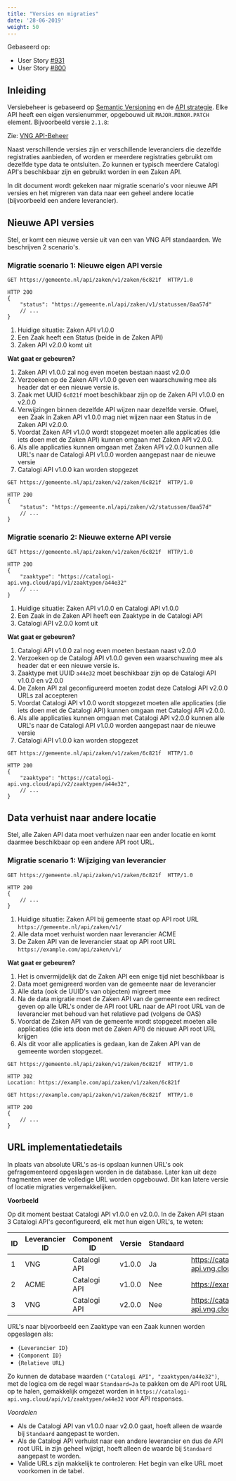 ```yaml
---
title: "Versies en migraties"
date: '28-06-2019'
weight: 50
---
```


Gebaseerd op:

* User Story [#931](https://github.com/VNG-Realisatie/gemma-zaken/issues/931)
* User Story [#800](https://github.com/VNG-Realisatie/gemma-zaken/issues/800)

## Inleiding

Versiebeheer is gebaseerd op [Semantic Versioning](https://semver.org) en de
[API strategie](https://aandeslagmetdeomgevingswet.nl/digitaal-stelsel/technisch-aansluiten/standaarden/api-uri-strategie/).
Elke  API heeft een eigen versienummer, opgebouwd uit `MAJOR.MINOR.PATCH` 
element. Bijvoorbeeld versie `2.1.8`:

Zie: [VNG API-Beheer](https://github.com/VNG-Realisatie/api-beheer/blob/master/versiebeheer.md)

Naast verschillende versies zijn er verschillende leveranciers die dezelfde
registraties aanbieden, of worden er meerdere registraties gebruikt om dezelfde
type data te ontsluiten. Zo kunnen er typisch meerdere Catalogi API's 
beschikbaar zijn en gebruikt worden in een Zaken API.

In dit document wordt gekeken naar migratie scenario's voor nieuwe API versies
en het migreren van data naar een geheel andere locatie (bijvoorbeeld een 
andere leverancier). 

## Nieuwe API versies

Stel, er komt een nieuwe versie uit van een van VNG API standaarden. We 
beschrijven 2 scenario's.

### Migratie scenario 1: Nieuwe eigen API versie

```
GET https://gemeente.nl/api/zaken/v1/zaken/6c821f  HTTP/1.0

HTTP 200
{
    "status": "https://gemeente.nl/api/zaken/v1/statussen/8aa57d"
    // ...
}
```

1. Huidige situatie: Zaken API v1.0.0
2. Een Zaak heeft een Status (beide in de Zaken API)
3. Zaken API v2.0.0 komt uit

**Wat gaat er gebeuren?**

1. Zaken API v1.0.0 zal nog even moeten bestaan naast v2.0.0
2. Verzoeken op de Zaken API v1.0.0 geven een waarschuwing mee als header
   dat er een nieuwe versie is.
3. Zaak met UUID `6c821f` moet beschikbaar zijn op de Zaken API v1.0.0 en 
   v2.0.0
4. Verwijzingen binnen dezelfde API wijzen naar dezelfde versie. Ofwel, een 
   Zaak in Zaken API v1.0.0 mag niet wijzen naar een Status in de Zaken API 
   v2.0.0.
5. Voordat Zaken API v1.0.0 wordt stopgezet moeten alle applicaties (die
   iets doen met de Zaken API) kunnen omgaan met Zaken API v2.0.0.
6. Als alle applicaties kunnen omgaan met Zaken API v2.0.0 kunnen alle URL's
   naar de Catalogi API v1.0.0 worden aangepast naar de nieuwe versie
7. Catalogi API v1.0.0 kan worden stopgezet

```
GET https://gemeente.nl/api/zaken/v2/zaken/6c821f  HTTP/1.0

HTTP 200
{
    "status": "https://gemeente.nl/api/zaken/v2/statussen/8aa57d"
    // ...
}
```

### Migratie scenario 2: Nieuwe externe API versie

```
GET https://gemeente.nl/api/zaken/v1/zaken/6c821f  HTTP/1.0

HTTP 200
{
    "zaaktype": "https://catalogi-api.vng.cloud/api/v1/zaaktypen/a44e32"
    // ...
}
```

1. Huidige situatie: Zaken API v1.0.0 en Catalogi API v1.0.0
2. Een Zaak in de Zaken API heeft een Zaaktype in de Catalogi API
3. Catalogi API v2.0.0 komt uit

**Wat gaat er gebeuren?**

1. Catalogi API v1.0.0 zal nog even moeten bestaan naast v2.0.0
2. Verzoeken op de Catalogi API v1.0.0 geven een waarschuwing mee als header
   dat er een nieuwe versie is.
3. Zaaktype met UUID `a44e32` moet beschikbaar zijn op de Catalogi API v1.0.0 
   en v2.0.0
4. De Zaken API zal geconfigureerd moeten zodat deze Catalogi API v2.0.0 URLs
   zal accepteren
5. Voordat Catalogi API v1.0.0 wordt stopgezet moeten alle applicaties (die
   iets doen met de Catalogi API) kunnen omgaan met Catalogi API v2.0.0.
6. Als alle applicaties kunnen omgaan met Catalogi API v2.0.0 kunnen alle URL's
   naar de Catalogi API v1.0.0 worden aangepast naar de nieuwe versie
7. Catalogi API v1.0.0 kan worden stopgezet

```
GET https://gemeente.nl/api/zaken/v1/zaken/6c821f  HTTP/1.0

HTTP 200
{
    "zaaktype": "https://catalogi-api.vng.cloud/api/v2/zaaktypen/a44e32",
    // ...
}
```

## Data verhuist naar andere locatie

Stel, alle Zaken API data moet verhuizen naar een ander locatie en komt daarmee
beschikbaar op een andere API root URL.

### Migratie scenario 1: Wijziging van leverancier

```
GET https://gemeente.nl/api/zaken/v1/zaken/6c821f  HTTP/1.0

HTTP 200
{
    // ...
}
```

1. Huidige situatie: Zaken API bij gemeente staat op API root URL 
   `https://gemeente.nl/api/zaken/v1/`
2. Alle data moet verhuist worden naar leverancier ACME
3. De Zaken API van de leverancier staat op API root URL 
   `https://example.com/api/zaken/v1/`

**Wat gaat er gebeuren?**

1. Het is onvermijdelijk dat de Zaken API een enige tijd niet beschikbaar is
2. Data moet gemigreerd worden van de gemeente naar de leverancier
3. Alle data (ook de UUID's van objecten) migreert mee
4. Na de data migratie moet de Zaken API van de gemeente een redirect geven op
   alle URL's onder de API root URL naar de API root URL van de leverancier met
   behoud van het relatieve pad (volgens de OAS)
5. Voordat de Zaken API van de gemeente wordt stopgezet moeten alle applicaties
   (die iets doen met de Zaken API) de nieuwe API root URL krijgen
6. Als dit voor alle applicaties is gedaan, kan de Zaken API van de gemeente
   worden stopgezet.

```
GET https://gemeente.nl/api/zaken/v1/zaken/6c821f  HTTP/1.0

HTTP 302
Location: https://example.com/api/zaken/v1/zaken/6c821f
```

```
GET https://example.com/api/zaken/v1/zaken/6c821f  HTTP/1.0

HTTP 200
{
    // ...
}
```


## URL implementatiedetails

In plaats van absolute URL's as-is opslaan kunnen URL's ook gefragementeerd 
opgeslagen worden in de database. Later kan uit deze fragmenten weer de 
volledige URL worden opgebouwd. Dit kan latere versie of locatie migraties 
vergemakkelijken.

**Voorbeeld**

Op dit moment bestaat Catalogi API v1.0.0 en v2.0.0. In de Zaken API staan 3 
Catalogi API's geconfigureerd, elk met hun eigen URL's, te weten:

ID|Leverancier ID|Component ID|Versie|Standaard|API root URL
---|---|---|---|---|---
1|VNG|Catalogi API|v1.0.0|Ja|https://catalogi-api.vng.cloud/api/v1/
2|ACME|Catalogi API|v1.0.0|Nee|https://example.com/api/catalogi/v1/
3|VNG|Catalogi API|v2.0.0|Nee|https://catalogi-api.vng.cloud/api/v1/

URL's naar bijvoorbeeld een Zaaktype van een Zaak kunnen worden opgeslagen als: 

* `{Leverancier ID}`
* `{Component ID}`
* `{Relatieve URL}`

Zo kunnen de database waarden `("Catalogi API", "zaaktypen/a44e32")`,
met de logica om de regel waar `Standaard=Ja` te pakken om de API root URL op
te halen, gemakkelijk omgezet worden in 
`https://catalogi-api.vng.cloud/api/v1/zaaktypen/a44e32` voor API responses.

*Voordelen*

* Als de Catalogi API van v1.0.0 naar v2.0.0 gaat, hoeft alleen de waarde bij 
  `Standaard` aangepast te worden. 
* Als de Catalogi API verhuist naar een andere leverancier en dus de API root 
  URL in zijn geheel wijzigt, hoeft alleen de waarde bij `Standaard` aangepast
  te worden.
* Valide URLs zijn makkelijk te controleren: Het begin van elke URL moet 
  voorkomen in de tabel.
